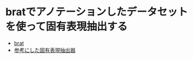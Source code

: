 # bratでアノテーションしたデータセットを使って固有表現抽出する

+ [brat](http://brat.nlplab.org/)
+ [参考にした固有表現抽出器](https://qiita.com/Hironsan/items/326b66711eb4196aa9d4)